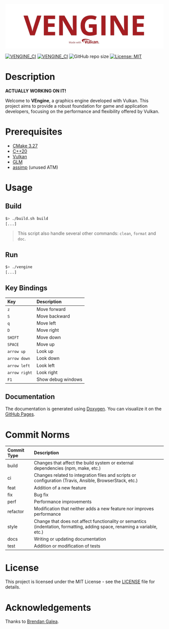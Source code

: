 ![VENGINE_LOGO](https://raw.githubusercontent.com/bobis33/VEngine/main/assets/logo.png)

[![VENGINE_CI](https://github.com/bobis33/VEngine/actions/workflows/check_compilation.yml/badge.svg)](https://github.com/bobis33/VEngine/actions/workflows/check_compilation.yml)
[![VENGINE_CI](https://github.com/bobis33/VEngine/actions/workflows/update_documentation.yml/badge.svg)](https://github.com/bobis33/VEngine/actions/workflows/update_documentation.yml)
![GitHub repo size](https://img.shields.io/github/repo-size/bobis33/VEngine)
[![License: MIT](https://img.shields.io/badge/License-MIT-blue.svg)](https://github.com/bobis33/VEngine/blob/main/LICENSE)


# Description

**ACTUALLY WORKING ON IT!**

Welcome to **VEngine**, a graphics engine developed with Vulkan.
This project aims to provide a robust foundation for game and application developers, focusing on the performance and flexibility offered by Vulkan.


# Prerequisites

- [CMake 3.27](https://cmake.org/)
- [C++20](https://en.cppreference.com/w/cpp/20)
- [Vulkan](https://www.vulkan.org/)
- [GLM](https://github.com/g-truc/glm)
- [assimp](https://www.assimp.org/) (unused ATM)


# Usage

## Build

```bash
$> ./build.sh build
[...]
```
> This script also handle several other commands: `clean`, `format` and `doc`.


## Run

```bash
$> ./vengine
[...]
```


## Key Bindings

| Key           | Description                                                                 |
|:--------------|:----------------------------------------------------------------------------|
| `z`           | Move forward                                                                |
| `S`           | Move backward                                                               |
| `q`           | Move left                                                                   |
| `D`           | Move right                                                                  |
| `SHIFT`       | Move down                                                                   |
| `SPACE`       | Move up                                                                     |
| `arrow up`    | Look up                                                                     |
| `arrow down`  | Look down                                                                   |
| `arrow left`  | Look left                                                                   |
| `arrow right` | Look right                                                                  |
| `F1`          | Show debug windows                                                          |


## Documentation

The documentation is generated using [Doxygen](https://www.doxygen.nl/index.html).
You can visualize it on the [GitHub Pages](https://bobis33.github.io/VEngine/).


# Commit Norms

| Commit Type | Description                                                                                                               |
|:------------|:--------------------------------------------------------------------------------------------------------------------------|
| build       | Changes that affect the build system or external dependencies (npm, make, etc.)                                           |
| ci          | Changes related to integration files and scripts or configuration (Travis, Ansible, BrowserStack, etc.)                   |
| feat        | Addition of a new feature                                                                                                 |
| fix         | Bug fix                                                                                                                   |
| perf        | Performance improvements                                                                                                  |
| refactor    | Modification that neither adds a new feature nor improves performance                                                     |
| style       | Change that does not affect functionality or semantics (indentation, formatting, adding space, renaming a variable, etc.) |
| docs        | Writing or updating documentation                                                                                         |
| test        | Addition or modification of tests                                                                                         |


# License

This project is licensed under the MIT License - see the [LICENSE](https://github.com/bobis33/VEngine/blob/main/LICENSE) file for details.


# Acknowledgements

Thanks to [Brendan Galea](https://github.com/blurrypiano/littleVulkanEngine).
